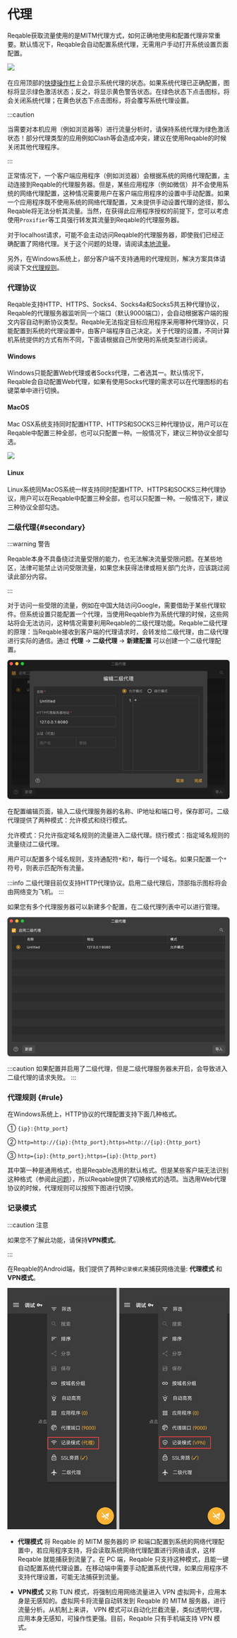 # 代理

Reqable获取流量使用的是MITM代理方式，如何正确地使用和配置代理非常重要。默认情况下，Reqable会自动配置系统代理，无需用户手动打开系统设置页面配置。

![](arts/proxy_01.png)

在应用顶部的[快捷操作栏](quickbar)上会显示系统代理的状态。如果系统代理已正确配置，图标将显示绿色激活状态；反之，将显示黄色警告状态。在绿色状态下点击图标，将会关闭系统代理；在黄色状态下点击图标，将会覆写系统代理设置。

:::caution

当需要对本机应用（例如浏览器等）进行流量分析时，请保持系统代理为绿色激活状态！部分代理类型的应用例如Clash等会造成冲突，建议在使用Reqable的时候关闭其他代理程序。

:::

正常情况下，一个客户端应用程序（例如浏览器）会根据系统的网络代理配置，主动连接到Reqable的代理服务器。但是，某些应用程序（例如微信）并不会使用系统的网络代理配置，这种情况需要用户在客户端应用程序的设置中手动配置。如果一个应用程序既不使用系统的网络代理配置，又未提供手动设置代理的途径，那么Reqable将无法分析其流量。当然，在获得此应用程序授权的前提下，您可以考虑使用`Proxifier`等工具强行转发其流量到Reqable的代理服务器。

对于localhost请求，可能不会主动访问Reqable的代理服务器，即使我们已经正确配置了网络代理。关于这个问题的处理，请阅读[本地流量](localhost)。

另外，在Windows系统上，部分客户端不支持通用的代理规则，解决方案具体请阅读下文[代理规则](#rule)。

### 代理协议

Reqable支持HTTP、HTTPS、Socks4、Socks4a和Socks5共五种代理协议，Reqable的代理服务器监听同一个端口（默认9000端口），会自动根据客户端的报文内容自动判断协议类型。Reqable无法指定目标应用程序采用哪种代理协议，只能配置到系统的代理设置中，由客户端程序自己决定。关于代理的设置，不同计算机系统提供的方式有所不同，下面请根据自己所使用的系统类型进行阅读。

#### Windows

Windows只能配置Web代理或者Socks代理，二者选其一。默认情况下，Reqable会自动配置Web代理，如果有使用Socks代理的需求可以在代理图标的右键菜单中进行切换。

#### MacOS

Mac OSX系统支持同时配置HTTP、HTTPS和SOCKS三种代理协议，用户可以在Reqable中配置三种全部，也可以只配置一种。一般情况下，建议三种协议全部勾选。

![](arts/proxy_mac.png)

#### Linux

Linux系统同MacOS系统一样支持同时配置HTTP、HTTPS和SOCKS三种代理协议，用户可以在Reqable中配置三种全部，也可以只配置一种。一般情况下，建议三种协议全部勾选。

### 二级代理{#secondary}

:::warning 警告

Reqable本身不具备绕过流量受限的能力，也无法解决流量受限问题。在某些地区，法律可能禁止访问受限流量，如果您未获得法律或相关部门允许，应该跳过阅读此部分内容。

:::

对于访问一些受限的流量，例如在中国大陆访问Google，需要借助于某些代理软件。但系统设置只能配置一个代理，当使用Reqable作为系统代理的时候，这些网站将会无法访问，这种情况需要利用Reqable的二级代理功能。Reqable二级代理的原理：当Reqable接收到客户端的代理请求时，会转发给二级代理，由二级代理进行实际的通信。通过 **代理** -> **二级代理** -> **新建配置** 可以创建一个二级代理配置。

![](arts/secondary_proxy_02.png)

在配置编辑页面，输入二级代理服务器的名称、IP地址和端口号，保存即可。二级代理提供了两种模式：允许模式和绕行模式。

允许模式：只允许指定域名规则的流量进入二级代理。绕行模式：指定域名规则的流量绕过二级代理。

用户可以配置多个域名规则，支持通配符`*`和`?`，每行一个域名。如果只配置一个`*`符号，则表示匹配所有流量。

:::info
二级代理目前仅支持HTTP代理协议。启用二级代理后，顶部指示图标将会由网络变为飞机。
:::

如果您有多个代理服务器可以新建多个配置，在二级代理列表中可以进行管理。

![](arts/secondary_proxy_01.png)

:::caution
如果配置并启用了二级代理，但是二级代理服务器未开启，会导致进入二级代理的请求失败。
:::

### 代理规则 {#rule}

在Windows系统上，HTTP协议的代理配置支持下面几种格式。

① `{ip}:{http_port}`

② `http=http://{ip}:{http_port};https=http://{ip}:{http_port}`

③ `http={ip}:{http_port};https={ip}:{http_port}`

其中第一种是通用格式，也是Reqable选用的默认格式。但是某些客户端无法识别这种格式（参阅此[问题](https://github.com/MatsuriDayo/nekoray/issues/104)），所以Reqable提供了切换格式的选项。当选用Web代理协议的时候，代理规则可以按照下图进行切换。

### 记录模式

:::caution 注意

如果您不了解此功能，请保持**VPN模式**。

:::

在Reqable的Android端，我们提供了两种`记录模式`来捕获网络流量: **代理模式** 和 **VPN模式**。

![](arts/proxy_05.png)

- **代理模式**
 将 Reqable 的 MITM 服务器的 IP 和端口配置到系统的网络代理配置中，若应用程序支持，将会读取系统网络代理配置进行网络请求，这样 Reqable 就能捕获到流量了。在 PC 端，Reqable 只支持这种模式，且能一键自动配置系统代理设置。在移动端中需要手动配置系统代理，如果应用程序不支持代理设置，可能无法捕获到流量。

- **VPN模式**
 又称 TUN 模式，将强制应用网络流量进入 VPN 虚拟网卡，应用本身是无感知的。虚拟网卡将流量自动转发到 Reqable 的 MITM 服务器，进行流量分析。从机制上来讲， VPN 模式可以自动化拦截流量，类似透明代理，应用本身无感知，可操作性更强。目前，Reqable 只有手机端支持 VPN 模式。
